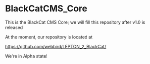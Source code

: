 BlackCatCMS_Core
================

This is the BlackCat CMS Core; we will fill this repository after v1.0 is released

At the moment, our repository is located at

https://github.com/webbird/LEPTON_2_BlackCat/

We're in Alpha state!
